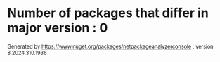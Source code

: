 
# Number of packages that differ in major version : 0

<small>Generated  by https://www.nuget.org/packages/netpackageanalyzerconsole , version 8.2024.310.1936</small>
